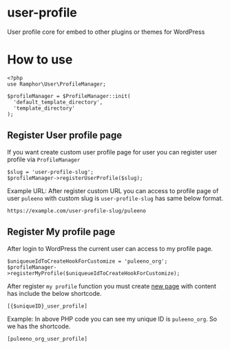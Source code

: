 # user-profile
User profile core for embed to other plugins or themes for WordPress


# How to use

```
<?php
use Ramphor\User\ProfileManager;

$profileManager = $ProfileManager::init(
  'default_template_directory',
  'template_directory'
);
```

## Register User profile page

If you want create custom user profile page for user you can register user profile via `ProfileManager`

```
$slug = 'user-profile-slug';
$profileManager->registerUserProfile($slug);
````

Example URL:
After register custom URL you can access to profile page of user `puleeno` with custom slug is `user-profile-slug` has same below format.

```
https://example.com/user-profile-slug/puleeno
```


## Register My profile page
After login to WordPress the current user can access to my profile page.

```
$uniqueueIdToCreateHookForCustomize = 'puleeno_org';
$profileManager->registerMyProfile($uniqueueIdToCreateHookForCustomize);
```
After register `my profile` function you must create [new page](https://wordpress.org/support/article/pages/) with content has include the below shortcode.

```
[{$uniqueID}_user_profile]
```

Example:
In above PHP code you can see my unique ID is `puleeno_org`. So we has the shortcode.

```
[puleeno_org_user_profile]
```